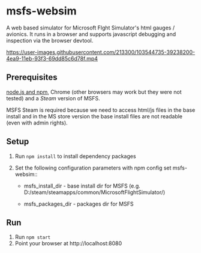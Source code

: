 # msfs-websim

A web based simulator for Microsoft Flght Simulator's html gauges /
avionics. It runs in a browser and supports javascript debugging and
inspection via the browser devtool.

https://user-images.githubusercontent.com/213300/103544735-39238200-4ea9-11eb-93f3-69dd85c6d78f.mp4

Prerequisites
-------------

[node.js and npm](https://docs.npmjs.com/downloading-and-installing-node-js-and-npm), 
Chrome (other browsers may work but they were not tested) and a
*Steam* version of MSFS.

MSFS Steam is required because we need to access html/js files in the
base install and in the MS store version the base install files are
not readable (even with admin rights).

Setup
-----

1. Run `npm install` to install dependency packages
2. Set the following configuration parameters with npm config set
msfs-websim:<param>:

   * msfs_install_dir - base install dir for MSFS
     (e.g. D:/steam/steamapps/common/MicrosoftFlightSimulator/)

   * msfs_packages_dir - packages dir for MSFS

Run
----

1. Run `npm start`
2. Point your browser at http://localhost:8080
